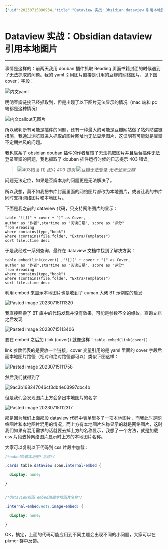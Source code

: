 ```yaml
---
{"uid":20230715090934,"title":"Dataview 实战：Obsidian dataview 引用本地图片","tags":["obsidian","dataview","本地图片"],"description":"dataview引用本地图片","author":"奇货队长","type":"basic","draft":false,"editable":false,"modified":20230904135555,"dg-publish":true,"permalink":"/lake-of-knowledge/10-obsidian/obsidian/dataview/dataview/dataview-obsidian-dataview/","dgPassFrontmatter":true}
---
```



# Dataview 实战：Obsidian dataview 引用本地图片

---

事情是这样的：前两天我用 douban 插件抓取 Reading 页面书籍封面的时候遇到了无法抓取的问题。我的 yaml 引用图片直接是引用的豆瓣的网络图片，见下图 cover：字段：

![内文yaml](https://cdn.pkmer.cn/images/%E5%86%85%E6%96%87yaml.png!pkmer)

明明豆瓣链接已经抓取到，但是出现了以下图片无法显示的情况（mac 端和 pc 端都是这种情况）

![内文callout无图片](https://cdn.pkmer.cn/images/%E5%86%85%E6%96%87callout%E6%97%A0%E5%9B%BE%E7%89%87.png!pkmer)

所以我判断有可能是插件的问题，还有一种最大的可能是豆瓣网站做了站外防盗链措施，我通过浏览器进入抓取的图片网址也无法显示图片，这证明有可能就是豆瓣不定期抽风的问题。

我也联系了 obsidian douban 插件的作者反馈了无法抓取图片并且后台插件无法登录豆瓣的问题，我也抓取了 douban 插件运行时候的日志提示 403 错误。

>![403错误 (1)](https://cdn.pkmer.cn/images/403%E9%94%99%E8%AF%AF%20(1).png!pkmer)
*图片 403 错误*
>![豆瓣无法登录](https://cdn.pkmer.cn/images/%E8%B1%86%E7%93%A3%E6%97%A0%E6%B3%95%E7%99%BB%E5%BD%95.png!pkmer)
*无法登录豆瓣*

问题无法定位，如果是豆瓣本身的问题更是无法解决了。

所以我想，莫不如我把书库封面里面的网络图片都改为本地图片，或者让我的书库同时支持网络图片和本地图片。

下面是我之前的 dataview 代码，只支持网络图片的显示：

```
table "![](" + cover + ")" as Cover, 
author as "作者",startime as "阅读日期", score as "评分"
from #reading
where contains(type,"book")
where !contains(file.folder, "Extra/Templates")
sort file.ctime desc
```

于是我经过一系列查询，最终在 dataview 文档中找到了解决方案：

```
table embed(link(cover)) ,"![](" + cover + ")" as Cover, 
author as "作者",startime as "阅读日期", score as "评分"
from #reading
where contains(type,"book")
where !contains(file.folder, "Extra/Templates")
sort file.ctime desc
```

利用 embed 来显示本地图片也是收到了 cuman 大佬 BT 示例库的启发

![Pasted image 20230715111320](https://cdn.pkmer.cn/images/Pasted%20image%2020230715111320.png!pkmer)

我直接照搬了 BT 库中的代码发现并没有效果，可能是参数不全的缘故。查询文档之后发现

![Pasted image 20230715113406](https://cdn.pkmer.cn/images/Pasted%20image%2020230715113406.png!pkmer)

要在 embed 之后加 (link (cover)) 就像这样：`table embed(link(cover))`

link 参数代表的是要放一个链接，cover 变量引用的是 yaml 里面的 cover 字段后面本地图片路径（相对和绝对路径都可以）类似下图这样：

![Pasted image 20230715111758](https://cdn.pkmer.cn/images/Pasted%20image%2020230715111758.png!pkmer)

然后我们就得到了

![9ac3b168247046cf3db4e03997dbc4b](https://cdn.pkmer.cn/images/9ac3b168247046cf3db4e03997dbc4b.png!pkmer)

但是我们会发现图片上方会多出本地图片的名字

![Pasted image 20230715112317](https://cdn.pkmer.cn/images/Pasted%20image%2020230715112317.png!pkmer)

那是因为我们上面那段 dataview 代码中表单里多了一项本地图片，而我此时是网络图片和本地图片混用的情况，而上方有本地图片名称显示的就是网络图片，这时我们如果有混用需求的话就要去掉上方的名称显示，我想了一个方法，就是加载 css 片段去掉网络图片显示时上方的本地图片名称。

大家可以复制以下代码到 css 片段中加载：

```css
/*embed隐藏本地图片名称*/

.cards table.dataview span.internal-embed {

  display: none;

}
  

/*dataview视图 embed隐藏本地图片名称*/

.internal-embed:not(.image-embed) {

  display: none;

}
```

OK，搞定，上面的代码可能应用到不同主题会出现不同的小问题，大家可以在 pkmer 群中反馈。